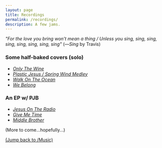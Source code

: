 ```yaml
---
layout: page
title: Recordings
permalink: /recordings/
description: A few jams.
---
```

*"For the love you bring won't mean a thing / Unless you sing, sing, sing, sing, sing, sing, sing, sing"* (—*Sing* by Travis)

### Some half-baked covers (solo)
- [*Only The Wine*](/only-wine/)
- [*Plastic Jesus / Spring Wind Medley*](/plastic-jesus/)
- [*Walk On The Ocean*](/walk-ocean/)
- [*We Belong*](/we-belong/)

### An EP w/ PJB
- [*Jesus On The Radio*](/jesus-radio/)
- [*Give Me Time*](/give-me-time/)
- [*Middle Brother*](/middle-brother/)

(More to come...hopefully...)

[(Jump back to /Music)](/music)